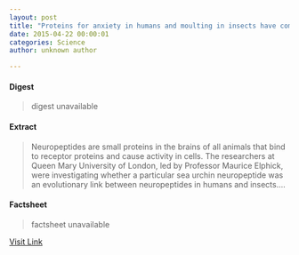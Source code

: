 ```yaml
---
layout: post
title: "Proteins for anxiety in humans and moulting in insects have common origin"
date: 2015-04-22 00:00:01
categories: Science
author: unknown author

---
```



#### Digest
>digest unavailable

#### Extract
>Neuropeptides are small proteins in the brains of all animals that bind to receptor proteins and cause activity in cells. The researchers at Queen Mary University of London, led by Professor Maurice Elphick, were investigating whether a particular sea urchin neuropeptide was an evolutionary link between neuropeptides in humans and insects....

#### Factsheet
>factsheet unavailable

[Visit Link](http://phys.org/news348855151.html)


